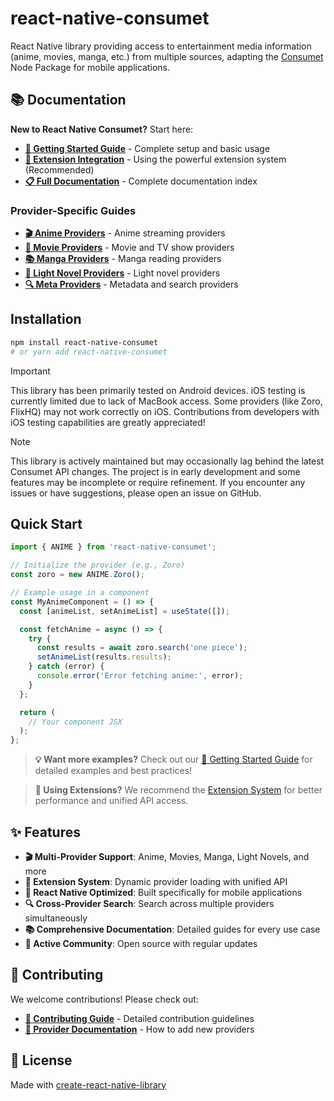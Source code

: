 # react-native-consumet

React Native library providing access to entertainment media information (anime, movies, manga, etc.) from multiple sources, adapting the [Consumet](https://github.com/consumet/consumet.ts) Node Package for mobile applications.

## 📚 Documentation

**New to React Native Consumet?** Start here:

- **[📖 Getting Started Guide](./docs/guides/getting-started.md)** - Complete setup and basic usage
- **[🔧 Extension Integration](./docs/extension-integration.md)** - Using the powerful extension system (Recommended)
- **[📋 Full Documentation](./docs/README.md)** - Complete documentation index

### Provider-Specific Guides

- **[🎬 Anime Providers](./docs/guides/anime.md)** - Anime streaming providers
- **[🎥 Movie Providers](./docs/guides/movies.md)** - Movie and TV show providers  
- **[📚 Manga Providers](./docs/guides/manga.md)** - Manga reading providers
- **[📖 Light Novel Providers](./docs/guides/light-novels.md)** - Light novel providers
- **[🔍 Meta Providers](./docs/guides/meta.md)** - Metadata and search providers

## Installation

```sh
npm install react-native-consumet
# or yarn add react-native-consumet
```

> [!IMPORTANT]  
> This library has been primarily tested on Android devices. iOS testing is currently limited due to lack of MacBook access. Some providers (like Zoro, FlixHQ) may not work correctly on iOS. Contributions from developers with iOS testing capabilities are greatly appreciated!

> [!NOTE]
> This library is actively maintained but may occasionally lag behind the latest Consumet API changes. The project is in early development and some features may be incomplete or require refinement. If you encounter any issues or have suggestions, please open an issue on GitHub.

## Quick Start

```js
import { ANIME } from 'react-native-consumet';

// Initialize the provider (e.g., Zoro)
const zoro = new ANIME.Zoro();

// Example usage in a component
const MyAnimeComponent = () => {
  const [animeList, setAnimeList] = useState([]);

  const fetchAnime = async () => {
    try {
      const results = await zoro.search('one piece');
      setAnimeList(results.results);
    } catch (error) {
      console.error('Error fetching anime:', error);
    }
  };

  return (
    // Your component JSX
  );
};
```

> **💡 Want more examples?** Check out our [📖 Getting Started Guide](./docs/guides/getting-started.md) for detailed examples and best practices!

> **🚀 Using Extensions?** We recommend the [Extension System](./docs/extension-integration.md) for better performance and unified API access.

## ✨ Features

- **🎬 Multi-Provider Support**: Anime, Movies, Manga, Light Novels, and more
- **🔧 Extension System**: Dynamic provider loading with unified API
- **📱 React Native Optimized**: Built specifically for mobile applications
- **🔍 Cross-Provider Search**: Search across multiple providers simultaneously
- **📚 Comprehensive Documentation**: Detailed guides for every use case
- **🤝 Active Community**: Open source with regular updates

## 🤝 Contributing

We welcome contributions! Please check out:

- **[🤝 Contributing Guide](CONTRIBUTING.md)** - Detailed contribution guidelines
- **[📁 Provider Documentation](./docs/providers/)** - How to add new providers

## 📄 License

Made with [create-react-native-library](https://github.com/callstack/react-native-builder-bob)
